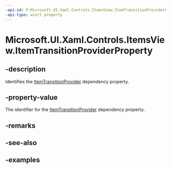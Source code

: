 ```yaml
---
-api-id: P:Microsoft.UI.Xaml.Controls.ItemsView.ItemTransitionProviderProperty
-api-type: winrt property
---
```


# Microsoft.UI.Xaml.Controls.ItemsView.ItemTransitionProviderProperty

<!--
public static Microsoft.UI.Xaml.DependencyProperty ItemTransitionProviderProperty { get; }
-->


## -description

Identifies the [ItemTransitionProvider](itemsview_itemtransitionprovider.md) dependency property.

## -property-value

The identifier for the [ItemTransitionProvider](itemsview_itemtransitionprovider.md) dependency property.

## -remarks

## -see-also

## -examples


